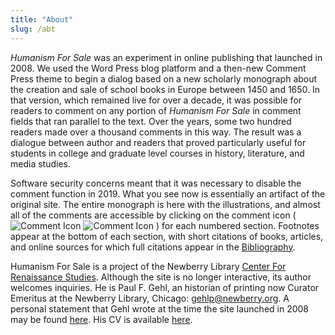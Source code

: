 ```yaml
---
title: "About"
slug: /abt
---
```

*Humanism For Sale* was an experiment in online publishing that launched in 2008. We used the Word Press blog platform and a then-new Comment Press theme to begin a dialog based on a new scholarly monograph about the creation and sale of school books in Europe between 1450 and 1650. In that version, which remained live for over a decade, it was possible for readers to comment on any portion of *Humanism For Sale* in comment fields that ran parallel to the text. Over the years, some two hundred readers made over a thousand comments in this way. The result was a dialogue between author and readers that proved particularly useful for students in college and graduate level courses in history, literature, and media studies.

 <p>Software security concerns meant that it was necessary to disable the comment function in 2019. What you see now is essentially an artifact of the original site. The entire monograph is here with the illustrations, and almost all of the comments are accessible by clicking on the comment icon (
     <span class="comment-icons">
<img src="/comment.svg#cmtico" alt="Comment Icon" title="Comment Icon">
<img src="/comment-full.svg#cmtico" alt="Comment Icon" title="Comment Icon"></span>
) for each numbered section. Footnotes appear at the bottom of each section, with short citations of books, articles, and online sources for which full citations appear in the <a href="/bib.pdf">Bibliography</a>.</p>


Humanism For Sale is a project of the Newberry Library [Center For Renaissance Studies](http://www.newberry.org/renaissance/renaissancehome.html). Although the site is no longer interactive, its author welcomes inquiries. He is Paul F. Gehl, an historian of printing now Curator Emeritus at the Newberry Library, Chicago: gehlp@newberry.org. A personal statement that Gehl wrote at the time the site launched in 2008 may be found [here](/ps). His CV is available [here](/cv).
